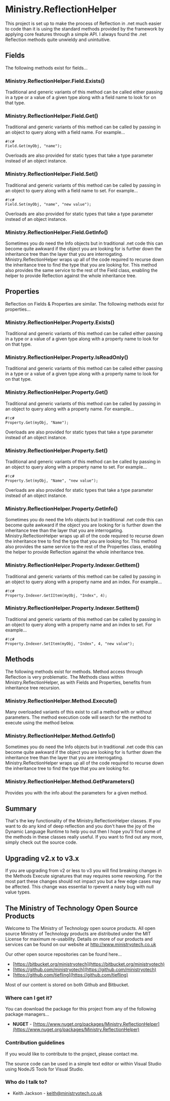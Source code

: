 # Ministry.ReflectionHelper #
This project is set up to make the process of Reflection in .net much easier to code than it is using the standard methods provided by the framework by applying core features through a simple API. I always found the .net Reflection methods quite unwieldy and unintuitive.

## Fields ##
The following methods exist for fields...

### Ministry.ReflectionHelper.Field.Exists() ###
Traditional and generic variants of this method can be called either passing in a type or a value of a given type along with a field name to look for on that type.

### Ministry.ReflectionHelper.Field.Get() ###
Traditional and generic variants of this method can be called by passing in an object to query along with a field name. For example...
```
#!c#
Field.Get(myObj, "name");
```
Overloads are also provided for static types that take a type parameter instead of an object instance.

### Ministry.ReflectionHelper.Field.Set() ###
Traditional and generic variants of this method can be called by passing in an object to query along with a field name to set. For example...
```
#!c#
Field.Set(myObj, "name", "new value");
```
Overloads are also provided for static types that take a type parameter instead of an object instance.

### Ministry.ReflectionHelper.Field.GetInfo() ###
Sometimes you do need the Info objects but in traditional .net code this can become quite awkward if the object you are looking for is further down the inheritance tree than the layer that you are interrogating. Ministry.ReflectionHelper wraps up all of the code required to recurse down the inheritance tree to find the type that you are looking for. This method also provides the same service to the rest of the Field class, enabling the helper to provide Reflection against the whole inheritance tree.


## Properties ##
Reflection on Fields & Properties are similar. The following methods exist for properties...

### Ministry.ReflectionHelper.Property.Exists() ###
Traditional and generic variants of this method can be called either passing in a type or a value of a given type along with a property name to look for on that type.

### Ministry.ReflectionHelper.Property.IsReadOnly() ###
Traditional and generic variants of this method can be called either passing in a type or a value of a given type along with a property name to look for on that type.

### Ministry.ReflectionHelper.Property.Get() ###
Traditional and generic variants of this method can be called by passing in an object to query along with a property name. For example...
```
#!c#
Property.Get(myObj, "Name");
```
Overloads are also provided for static types that take a type parameter instead of an object instance.

### Ministry.ReflectionHelper.Property.Set() ###
Traditional and generic variants of this method can be called by passing in an object to query along with a property name to set. For example...
```
#!c#
Property.Set(myObj, "Name", "new value");
```
Overloads are also provided for static types that take a type parameter instead of an object instance.

### Ministry.ReflectionHelper.Property.GetInfo() ###
Sometimes you do need the Info objects but in traditional .net code this can become quite awkward if the object you are looking for is further down the inheritance tree than the layer that you are interrogating. Ministry.ReflectionHelper wraps up all of the code required to recurse down the inheritance tree to find the type that you are looking for. This method also provides the same service to the rest of the Properties class, enabling the helper to provide Reflection against the whole inheritance tree.

### Ministry.ReflectionHelper.Property.Indexer.GetItem() ###
Traditional and generic variants of this method can be called by passing in an object to query along with a property name and an index. For example...
```
#!c#
Property.Indexer.GetIItem(myObj, "Index", 4);
```

### Ministry.ReflectionHelper.Property.Indexer.SetItem() ###
Traditional and generic variants of this method can be called by passing in an object to query along with a property name and an index to set. For example...
```
#!c#
Property.Indexer.SetItem(myObj, "Index", 4, "new value");
```

## Methods ##
The following methods exist for methods. Method access through Reflection is very problematic. The Methods class within Ministry.ReflectionHelper, as with Fields and Properties, benefits from inheritance tree recursion.

### Ministry.ReflectionHelper.Method.Execute() ###
Many overloaded variants of this exist to call a method with or without parameters. The method execution code will search for the method to execute using the method below.

### Ministry.ReflectionHelper.Method.GetInfo() ###
Sometimes you do need the Info objects but in traditional .net code this can become quite awkward if the object you are looking for is further down the inheritance tree than the layer that you are interrogating. Ministry.ReflectionHelper wraps up all of the code required to recurse down the inheritance tree to find the type that you are looking for.

### Ministry.ReflectionHelper.Method.GetParameters() ###
Provides you with the info about the parameters for a given method.

## Summary ##
That's the key functionality of the Ministry.ReflectionHelper classes. If you want to do any kind of deep reflection and you don't have the joy of the Dynamic Language Runtime to help you out then I hope you'll find some of the methods in these classes really useful. If you want to find out any more, simply check out the source code.

## Upgrading v2.x to v3.x ##
If you are upgrading from v2 or less to v3 you will find breaking changes in the Methods Execute signatures that may requires some reworking. For the most part these changes should not impact you but a few edge cases may be affected. This change was essential to rpevent a nasty bug with null value types.

## The Ministry of Technology Open Source Products ##
Welcome to The Ministry of Technology open source products. All open source Ministry of Technology products are distributed under the MIT License for maximum re-usability. Details on more of our products and services can be found on our website at http://www.ministryotech.co.uk

Our other open source repositories can be found here...

* [https://bitbucket.org/ministryotech](https://bitbucket.org/ministryotech)
* [https://github.com/ministryotech](https://github.com/ministryotech)
* [https://github.com/tiefling](https://github.com/tiefling)

Most of our content is stored on both Github and Bitbucket.

### Where can I get it? ###
You can download the package for this project from any of the following package managers...

- **NUGET** - [https://www.nuget.org/packages/Ministry.ReflectionHelper](https://www.nuget.org/packages/Ministry.ReflectionHelper)

### Contribution guidelines ###
If you would like to contribute to the project, please contact me.

The source code can be used in a simple text editor or within Visual Studio using NodeJS Tools for Visual Studio.

### Who do I talk to? ###
* Keith Jackson - keith@ministryotech.co.uk